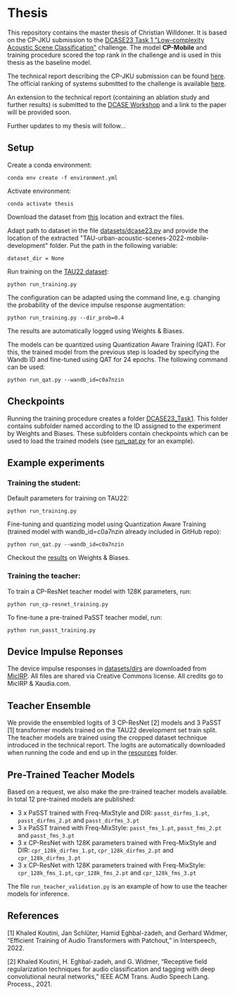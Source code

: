 # Thesis

This repository contains the master thesis of Christian Willdoner. 
It is based on the CP-JKU submission 
to the [DCASE23 Task 1 "Low-complexity Acoustic Scene Classification"](https://dcase.community/challenge2023/task-low-complexity-acoustic-scene-classification) challenge.
The model **CP-Mobile** and training procedure scored the top rank in the challenge and is used in this thesis as the baseline model.

The technical report describing the CP-JKU submission can be found [here](https://dcase.community/documents/challenge2023/technical_reports/DCASE2023_Schmid_28_t1.pdf). 
The official ranking of systems submitted to the challenge is available [here](https://dcase.community/challenge2023/task-low-complexity-acoustic-scene-classification-results).

An extension to the technical report (containing an ablation study and further results) is submitted to the [DCASE Workshop](https://dcase.community/workshop2023/) and a link to the paper will be provided soon.


Further updates to my thesis will follow...

## Setup

Create a conda environment:

```
conda env create -f environment.yml
```

Activate environment:

```
conda activate thesis
```

Download the dataset from [this](https://zenodo.org/record/6337421) location and extract the files.

Adapt path to dataset in the file [datasets/dcase23.py](datasets/dcase23.py) and provide the location of the extracted
"TAU-urban-acoustic-scenes-2022-mobile-development" folder. Put the path in the following variable:

```
dataset_dir = None
```

Run training on the [TAU22 dataset](https://zenodo.org/record/6337421):

```
python run_training.py
```

The configuration can be adapted using the command line, e.g. changing the probability of the device impulse response augmentation:

```
python run_training.py --dir_prob=0.4
```

The results are automatically logged using Weights & Biases.

The models can be quantized using Quantization Aware Training (QAT). For this, the trained model from the previous step is loaded by
specifying the Wandb ID and fine-tuned using QAT for 24 epochs. The following command can be used:

```
python run_qat.py --wandb_id=c0a7nzin
```

## Checkpoints

Running the training procedure creates a folder [DCASE23_Task1](DCASE23_Task1). This folder contains subfolder named according
to the ID assigned to the experiment by Weights and Biases. These subfolders contain checkpoints which can be used to load
the trained models (see [run_qat.py](run_qat.py) for an example).

## Example experiments

### Training the student: 

Default parameters for training on TAU22: 

```
python run_training.py
```

Fine-tuning and quantizing model using Quantization Aware Training (trained model with wandb_id=c0a7nzin already included
in GitHub repo):

```
python run_qat.py --wandb_id=c0a7nzin
```

Checkout the [results](https://wandb.ai/florians/DCASE23_Task1/reports/Test-run-of-CPJKU-Submission-to-DCASE23-Task-1--Vmlldzo0NzEwNjIy?accessToken=vcgldrnpus2r27wr2hir9g0t6l84mat2n9760ab3xf2nbzu9p5850h2g4t8pas63) on Weights & Biases.

### Training the teacher:

To train a CP-ResNet teacher model with 128K parameters, run: 

```
python run_cp-resnet_training.py
```

To fine-tune a pre-trained PaSST teacher model, run:
```
python run_passt_training.py
```


## Device Impulse Reponses

The device impulse responses in [datasets/dirs](datasets/dirs) are downloaded from [MicIRP](http://micirp.blogspot.com/). All files
are shared via Creative Commons license. All credits go to MicIRP & Xaudia.com.


## Teacher Ensemble

We provide the ensembled logits of 3 CP-ResNet [2] models and 3 PaSST [1] transformer models trained on the TAU22 development set train split.
The teacher models are trained using the cropped dataset technique introduced in the technical report. The logits
are automatically downloaded when running the code and end up in the [resources](resources) folder.

## Pre-Trained Teacher Models

Based on a request, we also make the pre-trained teacher models available. 
In total 12 pre-trained models are published:
* 3 x PaSST trained with Freq-MixStyle and DIR: ```passt_dirfms_1.pt```, ```passt_dirfms_2.pt``` and ```passt_dirfms_3.pt```
* 3 x PaSST trained with Freq-MixStyle: ```passt_fms_1.pt```, ```passt_fms_2.pt``` and ```passt_fms_3.pt```
* 3 x CP-ResNet with 128K parameters trained with Freq-MixStyle and DIR: ```cpr_128k_dirfms_1.pt```, ```cpr_128k_dirfms_2.pt``` and ```cpr_128k_dirfms_3.pt```
* 3 x CP-ResNet with 128K parameters trained with Freq-MixStyle: ```cpr_128k_fms_1.pt```, ```cpr_128k_fms_2.pt``` and ```cpr_128k_fms_3.pt```

The file ```run_teacher_validation.py``` is an example of how to use the teacher models for inference.

## References

[1] Khaled Koutini, Jan Schlüter, Hamid Eghbal-zadeh, and Gerhard Widmer, “Efficient Training of Audio Transformers with Patchout,” in Interspeech, 2022.

[2] Khaled Koutini, H. Eghbal-zadeh, and G. Widmer, “Receptive field
regularization techniques for audio classification and tagging
with deep convolutional neural networks,” IEEE ACM Trans.
Audio Speech Lang. Process., 2021.